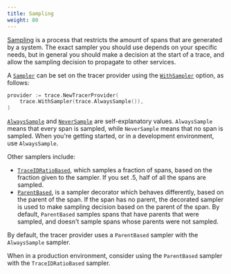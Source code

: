 ```yaml
---
title: Sampling
weight: 80
---
```


[Sampling](/docs/concepts/sampling/) is a process that restricts the amount of spans that are generated by a
system. The exact sampler you should use depends on your specific needs, but in
general you should make a decision at the start of a trace, and allow the
sampling decision to propagate to other services.

A [`Sampler`](https://pkg.go.dev/go.opentelemetry.io/otel/sdk/trace#Sampler) can
be set on the tracer provider using the
[`WithSampler`](https://pkg.go.dev/go.opentelemetry.io/otel/sdk/trace#WithSampler)
option, as follows:

```go
provider := trace.NewTracerProvider(
    trace.WithSampler(trace.AlwaysSample()),
)
```

[`AlwaysSample`](https://pkg.go.dev/go.opentelemetry.io/otel/sdk/trace#AlwaysSample)
and
[`NeverSample`](https://pkg.go.dev/go.opentelemetry.io/otel/sdk/trace#NeverSample)
are self-explanatory values. `AlwaysSample` means that every span is sampled,
while `NeverSample` means that no span is sampled. When you're getting started,
or in a development environment, use `AlwaysSample`.

Other samplers include:

- [`TraceIDRatioBased`](https://pkg.go.dev/go.opentelemetry.io/otel/sdk/trace#TraceIDRatioBased),
  which samples a fraction of spans, based on the fraction given to the sampler.
  If you set .5, half of all the spans are sampled.
- [`ParentBased`](https://pkg.go.dev/go.opentelemetry.io/otel/sdk/trace#ParentBased),
  is a sampler decorator which behaves differently, based on the parent of the
  span. If the span has no parent, the decorated sampler is used to make
  sampling decision based on the parent of the span. By default, `ParentBased`
  samples spans that have parents that were sampled, and doesn't sample spans
  whose parents were not sampled.

By default, the tracer provider uses a `ParentBased` sampler with the
`AlwaysSample` sampler.

When in a production environment, consider using the `ParentBased` sampler with
the `TraceIDRatioBased` sampler.
